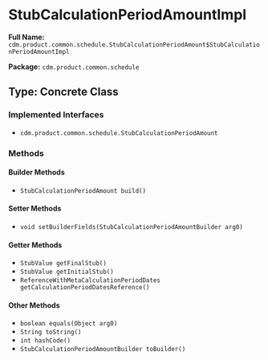 # StubCalculationPeriodAmountImpl

**Full Name:** `cdm.product.common.schedule.StubCalculationPeriodAmount$StubCalculationPeriodAmountImpl`

**Package:** `cdm.product.common.schedule`

## Type: Concrete Class

### Implemented Interfaces

- `cdm.product.common.schedule.StubCalculationPeriodAmount`

### Methods

#### Builder Methods

- `StubCalculationPeriodAmount build()`

#### Setter Methods

- `void setBuilderFields(StubCalculationPeriodAmountBuilder arg0)`

#### Getter Methods

- `StubValue getFinalStub()`
- `StubValue getInitialStub()`
- `ReferenceWithMetaCalculationPeriodDates getCalculationPeriodDatesReference()`

#### Other Methods

- `boolean equals(Object arg0)`
- `String toString()`
- `int hashCode()`
- `StubCalculationPeriodAmountBuilder toBuilder()`

